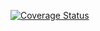 [![Coverage Status](https://coveralls.io/repos/github/brotherlogic/monitor/badge.svg?branch=master)](https://coveralls.io/github/brotherlogic/monitor?branch=master)